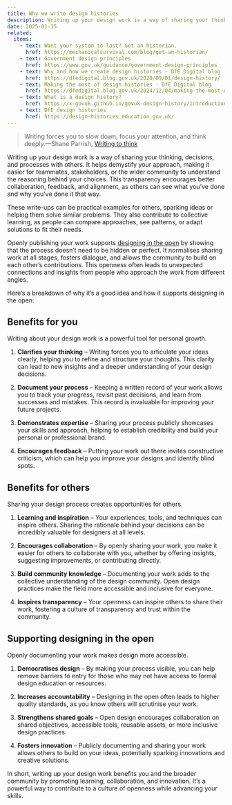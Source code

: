 ```yaml
---
title: Why we write design histories
description: Writing up your design work is a way of sharing your thinking, decisions, and processes with others
date: 2025-01-15
related:
  items:
    - text: Want your system to last? Get an historian.
      href: https://mechanicalsurvival.com/blog/get-an-historian/
    - text: Government design principles
      href: https://www.gov.uk/guidance/government-design-principles
    - text: Why and how we create design histories - DfE Digital blog
      href: https://dfedigital.blog.gov.uk/2020/09/01/design-history/
    - text: Making the most of design histories - DfE Digital blog
      href: https://dfedigital.blog.gov.uk/2024/12/04/making-the-most-of-design-histories/
    - text: What is a design history?
      href: https://x-govuk.github.io/govuk-design-history/introduction/
    - text: DfE design histories
      href: https://design-histories.education.gov.uk/
---
```


> Writing forces you to slow down, focus your attention, and think deeply.—Shane Parrish, [Writing to think](https://fs.blog/writing-to-think/)

Writing up your design work is a way of sharing your thinking, decisions, and processes with others. It helps demystify your approach, making it easier for teammates, stakeholders, or the wider community to understand the reasoning behind your choices. This transparency encourages better collaboration, feedback, and alignment, as others can see what you’ve done and why you’ve done it that way.

These write-ups can be practical examples for others, sparking ideas or helping them solve similar problems. They also contribute to collective learning, as people can compare approaches, see patterns, or adapt solutions to fit their needs.

Openly publishing your work supports [designing in the open](https://www.gov.uk/guidance/government-design-principles#make-things-open-it-makes-things-better) by showing that the process doesn’t need to be hidden or perfect. It normalises sharing work at all stages, fosters dialogue, and allows the community to build on each other’s contributions. This openness often leads to unexpected connections and insights from people who approach the work from different angles.

Here’s a breakdown of why it’s a good idea and how it supports designing in the open:

## Benefits for you

Writing about your design work is a powerful tool for personal growth.

1. **Clarifies your thinking** – Writing forces you to articulate your ideas clearly, helping you to refine and structure your thoughts. This clarity can lead to new insights and a deeper understanding of your design decisions.

2. **Document your process** – Keeping a written record of your work allows you to track your progress, revisit past decisions, and learn from successes and mistakes. This record is invaluable for improving your future projects.

3. **Demonstrates expertise** – Sharing your process publicly showcases your skills and approach, helping to establish credibility and build your personal or professional brand.

4. **Encourages feedback** – Putting your work out there invites constructive criticism, which can help you improve your designs and identify blind spots.

## Benefits for others

Sharing your design process creates opportunities for others.

1. **Learning and inspiration** – Your experiences, tools, and techniques can inspire others. Sharing the rationale behind your decisions can be incredibly valuable for designers at all levels.

2. **Encourages collaboration** – By openly sharing your work, you make it easier for others to collaborate with you, whether by offering insights, suggesting improvements, or contributing directly.

3. **Build community knowledge** – Documenting your work adds to the collective understanding of the design community. Open design practices make the field more accessible and inclusive for everyone.

4. **Inspires transparency** – Your openness can inspire others to share their work, fostering a culture of transparency and trust within the community.

## Supporting designing in the open

Openly documenting your work makes design more accessible.

1. **Democratises design** – By making your process visible, you can help remove barriers to entry for those who may not have access to formal design education or resources.

2. **Increases accountability** – Designing in the open often leads to higher quality standards, as you know others will scrutinise your work.

3. **Strengthens shared goals** – Open design encourages collaboration on shared objectives, accessible tools, reusable assets, or more inclusive design practices.

4. **Fosters innovation** – Publicly documenting and sharing your work allows others to build on your ideas, potentially sparking innovations and creative solutions.

In short, writing up your design work benefits you and the broader community by promoting learning, collaboration, and innovation. It’s a powerful way to contribute to a culture of openness while advancing your skills.
